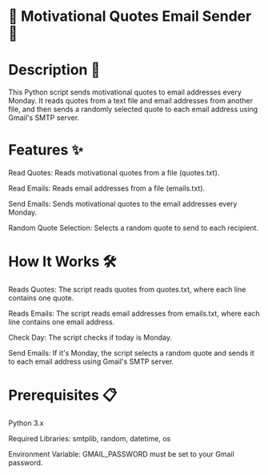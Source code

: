 # 📧 Motivational Quotes Email Sender 📧

# Description 📝


This Python script sends motivational quotes to email addresses every Monday. It reads quotes from a text file and email addresses from another file, and then sends a randomly selected quote to each email address using Gmail's SMTP server.


# Features ✨


Read Quotes: Reads motivational quotes from a file (quotes.txt).

Read Emails: Reads email addresses from a file (emails.txt).

Send Emails: Sends motivational quotes to the email addresses every Monday.

Random Quote Selection: Selects a random quote to send to each recipient.


# How It Works 🛠️


Reads Quotes: The script reads quotes from quotes.txt, where each line contains one quote.

Reads Emails: The script reads email addresses from emails.txt, where each line contains one email address.

Check Day: The script checks if today is Monday.

Send Emails: If it's Monday, the script selects a random quote and sends it to each email address using Gmail's SMTP server.


# Prerequisites 📋


Python 3.x

Required Libraries: smtplib, random, datetime, os

Environment Variable: GMAIL_PASSWORD must be set to your Gmail password.


